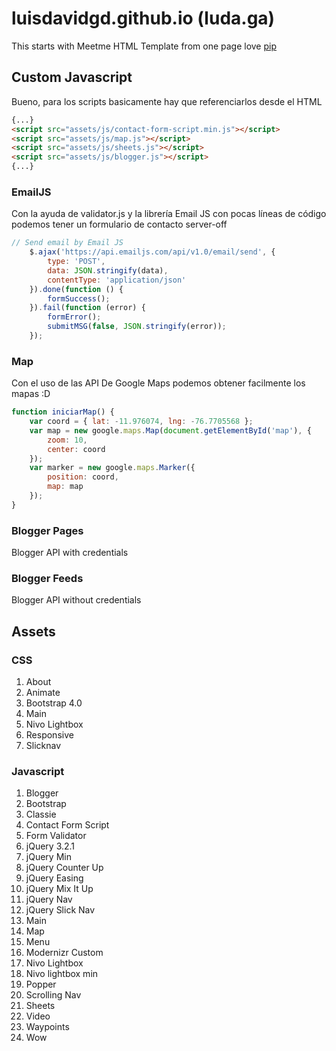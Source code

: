 # luisdavidgd.github.io (luda.ga)

This starts with Meetme HTML Template from one page love [pip](https://pip.pypa.io/en/stable/)

## Custom Javascript

Bueno, para los scripts basicamente hay que referenciarlos desde el HTML
```html
{...}
<script src="assets/js/contact-form-script.min.js"></script>
<script src="assets/js/map.js"></script>
<script src="assets/js/sheets.js"></script>
<script src="assets/js/blogger.js"></script>
{...}
```


### EmailJS
Con la ayuda de validator.js y la librería Email JS con pocas líneas de código podemos tener un formulario de contacto server-off
```javascript
// Send email by Email JS
    $.ajax('https://api.emailjs.com/api/v1.0/email/send', {
        type: 'POST',
        data: JSON.stringify(data),
        contentType: 'application/json'
    }).done(function () {
        formSuccess();
    }).fail(function (error) {
        formError();
        submitMSG(false, JSON.stringify(error));
    });
```
### Map
Con el uso de las API De Google Maps podemos obtener facilmente los mapas :D
```javascript
function iniciarMap() {
    var coord = { lat: -11.976074, lng: -76.7705568 };
    var map = new google.maps.Map(document.getElementById('map'), {
        zoom: 10,
        center: coord
    });
    var marker = new google.maps.Marker({
        position: coord,
        map: map
    });
}
```

### Blogger Pages
Blogger API with credentials
### Blogger Feeds
Blogger API without credentials

## Assets

### CSS
1. About
2. Animate
3. Bootstrap 4.0
4. Main
5. Nivo Lightbox
6. Responsive
7. Slicknav

### Javascript
1. Blogger
2. Bootstrap
3. Classie
4. Contact Form Script
5. Form Validator
6. jQuery 3.2.1
7. jQuery Min
8. jQuery Counter Up
9. jQuery Easing
10. jQuery Mix It Up
11. jQuery Nav
12. jQuery Slick Nav
13. Main
14. Map
15. Menu
16. Modernizr Custom
17. Nivo Lightbox
18. Nivo lightbox min
19. Popper
20. Scrolling Nav
21. Sheets
22. Video
23. Waypoints
24. Wow